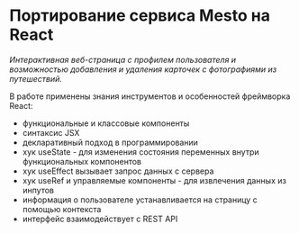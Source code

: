 # Портирование сервиса Mesto на React

_Интерактивная веб-страница с профилем пользователя и возможностью добавления и удаления карточек с фотографиями из путешествий._

В работе применены знания инструментов и особенностей фреймворка React:
- функциональные и классовые компоненты  
- синтаксис JSX
- декларативный подход в программировании
- хук useState - для изменения состояния переменных внутри функциональных компонентов
- хук useEffect вызывает запрос данных с сервера
- хук useRef и управляемые компоненты - для извлечения данных из инпутов
- информация о пользователе устанавливается на страницу с помощью контекста
- интерфейс взаимодействует с REST API
